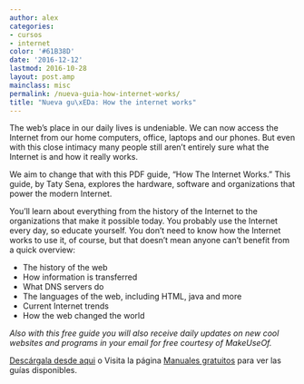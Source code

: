 ```yaml
---
author: alex
categories:
- cursos
- internet
color: '#61B38D'
date: '2016-12-12'
lastmod: 2016-10-28
layout: post.amp
mainclass: misc
permalink: /nueva-guia-how-internet-works/
title: "Nueva gu\xEDa: How the internet works"
---
```


<figure>
    <amp-img on="tap:lightbox1" role="button" tabindex="0" layout="responsive" width="500" height="615" src="https://lh5.googleusercontent.com/-fvbBeqczi8o/TwmLPVbKehI/AAAAAAAACDU/5VTDVQKFeTQ/s615/done_internet1.jpg" title="How the internet works" alt="How the internet works"></amp-img>
</figure>

The web’s place in our daily lives is undeniable. We can now access the Internet from our home computers, office, laptops and our phones. But even with this close intimacy many people still aren’t entirely sure what the Internet is and how it really works.

We aim to change that with this PDF guide, “How The Internet Works.” This guide, by Taty Sena, explores the hardware, software and organizations that power the modern Internet.

You’ll learn about everything from the history of the Internet to the organizations that make it possible today. You probably use the Internet every day, so educate yourself. You don’t need to know how the Internet works to use it, of course, but that doesn’t mean anyone can’t benefit from a quick overview:

  * The history of the web
  * How information is transferred
  * What DNS servers do
  * The languages of the web, including HTML, java and more
  * Current Internet trends
  * How the web changed the world

*Also with this free guide you will also receive daily updates on new cool websites and programs in your email for free courtesy of MakeUseOf.*

[Descárgala desde aqui][1] o
Visita la página [Manuales gratuitos][2] para ver las guías disponibles.

 [1]: http://elbauldelprogramador.tradepub.com/free/w_make28/prgm.cgi
 [2]: https://elbauldelprogramador.com/manuales-gratuitos/